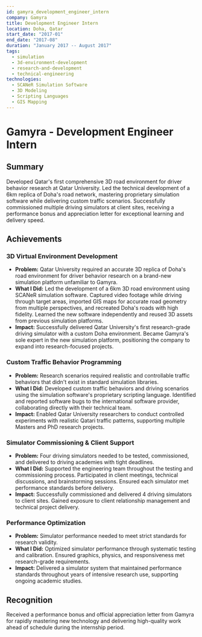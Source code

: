 ```yaml
---
id: gamyra_development_engineer_intern
company: Gamyra
title: Development Engineer Intern
location: Doha, Qatar
start_date: "2017-01"
end_date: "2017-08"
duration: "January 2017 -- August 2017"
tags:
  - simulation
  - 3d-environment-development
  - research-and-development
  - technical-engineering
technologies:
  - SCANeR Simulation Software
  - 3D Modeling
  - Scripting Languages
  - GIS Mapping
---
```


# Gamyra - Development Engineer Intern

## Summary
Developed Qatar's first comprehensive 3D road environment for driver behavior research at Qatar University. Led the technical development of a 6km replica of Doha's road network, mastering proprietary simulation software while delivering custom traffic scenarios. Successfully commissioned multiple driving simulators at client sites, receiving a performance bonus and appreciation letter for exceptional learning and delivery speed.

## Achievements

### 3D Virtual Environment Development
- **Problem:** Qatar University required an accurate 3D replica of Doha's road environment for driver behavior research on a brand-new simulation platform unfamiliar to Gamyra.
- **What I Did:** Led the development of a 6km 3D road environment using SCANeR simulation software. Captured video footage while driving through target areas, imported GIS maps for accurate road geometry from multiple perspectives, and recreated Doha's roads with high fidelity. Learned the new software independently and reused 3D assets from previous simulation platforms.
- **Impact:** Successfully delivered Qatar University's first research-grade driving simulator with a custom Doha environment. Became Gamyra's sole expert in the new simulation platform, positioning the company to expand into research-focused projects.

### Custom Traffic Behavior Programming
- **Problem:** Research scenarios required realistic and controllable traffic behaviors that didn't exist in standard simulation libraries.
- **What I Did:** Developed custom traffic behaviors and driving scenarios using the simulation software's proprietary scripting language. Identified and reported software bugs to the international software provider, collaborating directly with their technical team.
- **Impact:** Enabled Qatar University researchers to conduct controlled experiments with realistic Qatari traffic patterns, supporting multiple Masters and PhD research projects.

### Simulator Commissioning & Client Support
- **Problem:** Four driving simulators needed to be tested, commissioned, and delivered to driving academies with tight deadlines.
- **What I Did:** Supported the engineering team throughout the testing and commissioning process. Participated in client meetings, technical discussions, and brainstorming sessions. Ensured each simulator met performance standards before delivery.
- **Impact:** Successfully commissioned and delivered 4 driving simulators to client sites. Gained exposure to client relationship management and technical project delivery.

### Performance Optimization
- **Problem:** Simulator performance needed to meet strict standards for research validity.
- **What I Did:** Optimized simulator performance through systematic testing and calibration. Ensured graphics, physics, and responsiveness met research-grade requirements.
- **Impact:** Delivered a simulator system that maintained performance standards throughout years of intensive research use, supporting ongoing academic studies.

## Recognition
Received a performance bonus and official appreciation letter from Gamyra for rapidly mastering new technology and delivering high-quality work ahead of schedule during the internship period.
